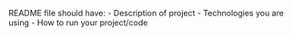 README file should have:
    - Description of project
    - Technologies you are using
    - How to run your project/code